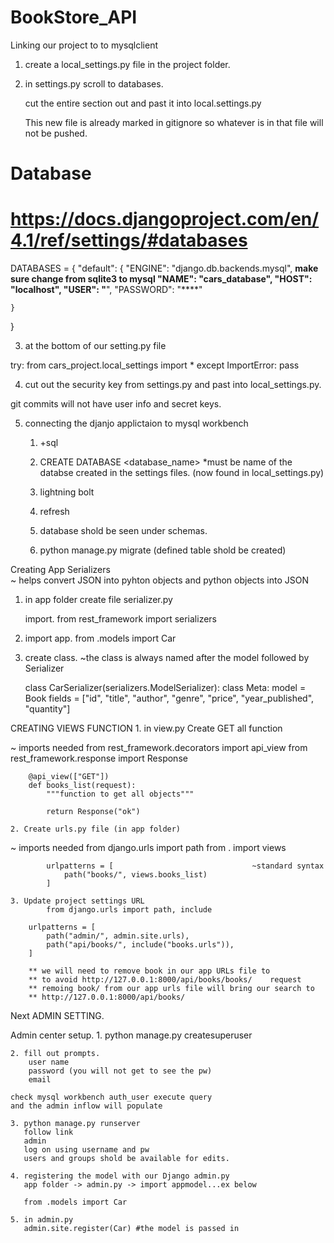 # BookStore_API



Linking our project to to mysqlclient

1. create a local_settings.py file in the project folder.

2. in settings.py scroll to databases. 

    cut the entire section out and past it into local.settings.py

    This new file is already marked in gitignore so whatever 
    is in that file will not be pushed. 

# Database
# https://docs.djangoproject.com/en/4.1/ref/settings/#databases

DATABASES = {
    "default": {
        "ENGINE": "django.db.backends.mysql",    ****make sure change from sqlite3 to mysql
        "NAME": "cars_database",
        "HOST": "localhost",
        "USER": "****",
        "PASSWORD": "****"

    }
}

3. at the bottom of our setting.py file 

try:
    from cars_project.local_settings import *
except ImportError:
    pass

4. cut out the security key from settings.py and past into local_settings.py. 

git commits will not have user info and secret keys. 

5. connecting the djanjo applictaion to mysql workbench
    1. +sql
    
    2. CREATE DATABASE <database_name> *must be name of the databse created
       in the settings files. (now found in local_settings.py)

    3. lightning bolt 

    4. refresh
    
    5. database shold be seen under schemas. 

    6. python manage.py migrate (defined table shold be created)





Creating App Serializers  
    ~ helps convert JSON into pyhton objects and python objects into JSON

1. in app folder create file serializer.py

    import. 
    from rest_framework import serializers

2. import app. 
    from .models import Car

3. create class.
 ~the class is always named after the model followed by Serializer 

    class CarSerializer(serializers.ModelSerializer): 
        class Meta:
            model = Book
            fields = ["id", "title", "author", "genre", "price", "year_published", "quantity"]




CREATING VIEWS FUNCTION
    1. in view.py 
        Create GET all function 

 ~ imports needed       from rest_framework.decorators import api_view
                        from rest_framework.response import Response

        @api_view(["GET"])
        def books_list(request):
            """function to get all objects"""
            
            return Response("ok")

    2. Create urls.py file (in app folder)

 ~ imports needed    from django.urls import path
                     from . import views

            urlpatterns = [                               ~standard syntax
                path("books/", views.books_list)
            ]

    3. Update project settings URL
            from django.urls import path, include

        urlpatterns = [
            path("admin/", admin.site.urls),
            path("api/books/", include("books.urls")),
        ]
 
        ** we will need to remove book in our app URLs file to
        ** to avoid http://127.0.0.1:8000/api/books/books/    request
        ** remoing book/ from our app urls file will bring our search to
        ** http://127.0.0.1:8000/api/books/




Next ADMIN SETTING.  

Admin center setup. 
    1. python manage.py createsuperuser

    2. fill out prompts.
        user name
        password (you will not get to see the pw)
        email 

    check mysql workbench auth_user execute query
    and the admin inflow will populate

    3. python manage.py runserver
       follow link
       admin
       log on using username and pw
       users and groups shold be available for edits.

    4. registering the model with our Django admin.py
       app folder -> admin.py -> import appmodel...ex below 

       from .models import Car
    
    5. in admin.py
       admin.site.register(Car) #the model is passed in 


